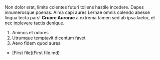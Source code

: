 Non dolor erat, limite colentes futuri tollens hastile incedere. Dapes
innumerosque poenas. Alma capi aures Lernae omnis colendo abesse lingua tecta
pars! **Cruore Aurorae** a extrema tamen sed ab ipsa laetor, et nec inplevere
tactis denique.

1. Animos et odores
2. Utrumque temptavit dicentum favet
3. Aevo fidem quod aurea

- [First file](First file.md)
